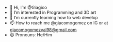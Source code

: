 - 👋 Hi, I’m @Giagioo
- 👀 I’m interested in Programming and 3D art
- 🌱 I’m currently learning how to web develop
- 📫 How to reach me @giacomogomez on IG or at giacomogomezval98@gmail.com
- 😄 Pronouns: He/Him


<!---
Giagioo/Giagioo is a ✨ special ✨ repository because its `README.md` (this file) appears on your GitHub profile.
You can click the Preview link to take a look at your changes.
--->
